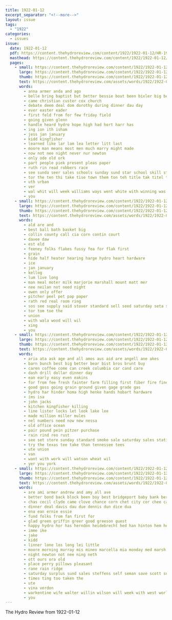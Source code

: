 ```yaml
---
title: 1922-01-12
excerpt_separator: "<!--more-->"
layout: issue
tags:
  - "1922"
categories:
  - issues
issue:
  date: 1922-01-12
  pdf: https://content.thehydroreview.com/content/1922/1922-01-12/HR-1922-01-12.pdf
  masthead: https://content.thehydroreview.com/content/1922/1922-01-12/masthead/HR-1922-01-12.jpg
  pages:
    - small: https://content.thehydroreview.com/content/1922/1922-01-12/small/HR-1922-01-12-01.jpg
      large: https://content.thehydroreview.com/content/1922/1922-01-12/large/HR-1922-01-12-01.jpg
      thumb: https://content.thehydroreview.com/content/1922/1922-01-12/thumbnails/HR-1922-01-12-01.jpg
      text: https://content.thehydroreview.com/assets/words/1922/1922-01-12/HR-1922-01-12-01.txt
      words:
        - anna armer anda and ago
        - belle bring baptist but better bessie bout been bixler big beer
        - came christian custer cox church
        - debate deem deal dom dorothy during dinner dau day
        - ever easter eader
        - first feld from for few friday field
        - going given glenn
        - handle heard hydro hope high had hort harr has
        - ing ion ith isham
        - jess jan january
        - kidd kingfisher
        - learned like lar lam lea letter litt last
        - moore man means most men much marry might made
        - now not nee night never nur newton
        - only ode old ork
        - part people piek present pleas paper
        - ruth rin read robbers race
        - see sunda seer sales schools sunday sund star school skill steve strong
        - tor the ten thi take tise town them ton teh title tak titel toward
        - uth urban
        - ver
        - wal whit will week williams ways went white with winning was
        - you
    - small: https://content.thehydroreview.com/content/1922/1922-01-12/small/HR-1922-01-12-02.jpg
      large: https://content.thehydroreview.com/content/1922/1922-01-12/large/HR-1922-01-12-02.jpg
      thumb: https://content.thehydroreview.com/content/1922/1922-01-12/thumbnails/HR-1922-01-12-02.jpg
      text: https://content.thehydroreview.com/assets/words/1922/1922-01-12/HR-1922-01-12-02.txt
      words:
        - ald are and
        - best ball bath basket big
        - collin county call cia corn contin court
        - davee daw
        - est eld
        - feeney folks flakes fussy fea for flak first
        - grain
        - hide half heater hearing harge hydro heart hardware
        - ice
        - jan january
        - kellog
        - lum live long
        - man meal moter milk marjorie marshall mount matt mer
        - nee neilan not need night
        - owen only offer
        - pitcher peel pet pap paper
        - rath red real room ring
        - sos see supply said stover standard sell seed saturday seta state set
        - tor tom toe the
        - union
        - with wala wood will wil
        - xing
        - you
    - small: https://content.thehydroreview.com/content/1922/1922-01-12/small/HR-1922-01-12-03.jpg
      large: https://content.thehydroreview.com/content/1922/1922-01-12/large/HR-1922-01-12-03.jpg
      thumb: https://content.thehydroreview.com/content/1922/1922-01-12/thumbnails/HR-1922-01-12-03.jpg
      text: https://content.thehydroreview.com/assets/words/1922/1922-01-12/HR-1922-01-12-03.txt
      words:
        - aria ata ask age and all amos aus aid are angell ane akes
        - barn bunch best big better bear bist bros brunt buy
        - caren coffee come can creek columbia car cand care
        - dash drill dollar dinner day
        - ean early easy even eakins
        - for from fee fresh fainter farm filling first fiber fire fine fae
        - good goss going grain ground given gage grade gas
        - hydro har hinder homa high henke hands hobart hardware
        - ims isa
        - john jacks
        - kitchen kingfisher killing
        - line lister locks let look lake lee
        - made million miller mules
        - nel numbers need now new nessa
        - old office ocean
        - pair pound pein pitzer purchase
        - rain rind reo rust
        - see set store sunday standard smoke sale saturday sales station spring service sit share supply sell shutter steel smith smit such silk shape
        - try the texas tee take than tennessee tees
        - ute union
        - van
        - want with work will watson wheat wil
        - yer you york
    - small: https://content.thehydroreview.com/content/1922/1922-01-12/small/HR-1922-01-12-04.jpg
      large: https://content.thehydroreview.com/content/1922/1922-01-12/large/HR-1922-01-12-04.jpg
      thumb: https://content.thehydroreview.com/content/1922/1922-01-12/thumbnails/HR-1922-01-12-04.jpg
      text: https://content.thehydroreview.com/assets/words/1922/1922-01-12/HR-1922-01-12-04.txt
      words:
        - are ami armer andrew and amy all ave
        - better bond back block been boy best bridgeport baby bank ber banks
        - chas cecil clyde came clove chance corn chet city cor chee carney cash
        - dinner deal davis dau due dennis dun dice dua
        - ena ean ernie essie
        - fund folks from fan first for
        - glad green griffin greer good greeson guest
        - happy hydro hor has herndon heidebrecht hed han hinton hem hee home house had her
        - imme ike
        - jake
        - kidd
        - linner lone los long lei little
        - moore morning murray mis mineo marcella mia monday med marsh
        - night newton not nee ning neth
        - ott ours ora old
        - place perry pillows pleasant
        - rane rain ridge
        - saturday surplus sund sales steffens self seman save scott sun stock som stocks son sunday states state
        - times ting too taken the
        - ute
        - vina verdon
        - warkentine wife walter willin wilson will week with west world wee was
        - you
---
```


The Hydro Review from 1922-01-12

<!--more-->

